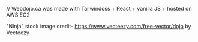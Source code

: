 // Webdojo.ca was made with Tailwindcss + React + vanilla JS + hosted on AWS EC2 

"Ninja" stock image credit- 
https://www.vecteezy.com/free-vector/dojo  by Vecteezy

